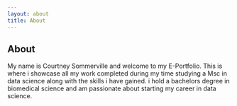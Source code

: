 ```yaml
---
layout: about
title: About
---
```


## About

My name is Courtney Sommerville and welcome to my E-Portfolio. This is where i showcase all my work completed during my time studying a Msc in data science along with the skills i have gained. i hold a bachelors degree in biomedical science and am passionate about starting my career in data science. 
